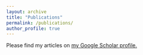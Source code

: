 ```yaml
---
layout: archive
title: "Publications"
permalink: /publications/
author_profile: true
---
```


<!-- {% if author.googlescholar %} -->
  Please find my articles on <u><a href="https://scholar.google.com/citations?user=2UdsaRUAAAAJ&hl=en">my Google Scholar profile</a>.</u>
<!-- {% endif %} -->

<!-- {% include base_path %}

{% for post in site.publications reversed %}
  {% include archive-single.html %}
{% endfor %} -->
